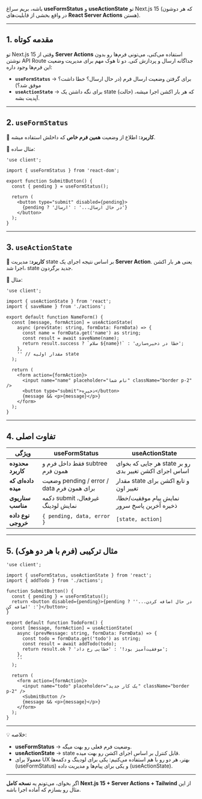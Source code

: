 باشه، بریم سراغ **useFormStatus** و **useActionState** تو Next.js 15
(که هر دوشون در واقع بخشی از قابلیت‌های **React Server Actions** هستن).

---

## 1. مقدمه کوتاه

تو Next.js 15 وقتی از **Server Actions** استفاده می‌کنی، می‌تونی فرم‌ها رو بدون نوشتن API Route جداگانه ارسال و پردازش کنی.
دو تا هوک مهم برای مدیریت وضعیت این فرم‌ها وجود داره:

* **`useFormStatus`** → برای گرفتن وضعیت ارسال فرم (در حال ارسال؟ خطا داشت؟ موفق شد؟)
* **`useActionState`** → برای نگه داشتن یک state (حالت) که هر بار اکشن اجرا میشه، آپدیت بشه.

---

## 2. `useFormStatus`

📌 **کاربرد:**
اطلاع از وضعیت **همین فرم خاص** که داخلش استفاده میشه.

🔹 مثال ساده:

```tsx
'use client';

import { useFormStatus } from 'react-dom';

export function SubmitButton() {
  const { pending } = useFormStatus();

  return (
    <button type="submit" disabled={pending}>
      {pending ? 'در حال ارسال...' : 'ارسال'}
    </button>
  );
}
```

---

## 3. `useActionState`

📌 **کاربرد:**
مدیریت state بر اساس نتیجه اجرای یک **Server Action**.
یعنی هر بار اکشن اجرا شد، state جدید برگردون.

🔹 مثال:

```tsx
'use client';

import { useActionState } from 'react';
import { saveName } from './actions';

export default function NameForm() {
  const [message, formAction] = useActionState(
    async (prevState: string, formData: FormData) => {
      const name = formData.get('name') as string;
      const result = await saveName(name);
      return result.success ? `سلام ${name}!` : 'خطا در ذخیره‌سازی';
    },
    '' // مقدار اولیه state
  );

  return (
    <form action={formAction}>
      <input name="name" placeholder="نام شما" className="border p-2" />
      <button type="submit">ذخیره</button>
      {message && <p>{message}</p>}
    </form>
  );
}
```

---

## 4. تفاوت اصلی

| ویژگی               | useFormStatus                              | useActionState                                         |
| ------------------- | ------------------------------------------ | ------------------------------------------------------ |
| **محدوده کاربرد**   | فقط داخل فرم و subtree همون فرم            | هر جایی که بخوای state رو بر اساس اجرای اکشن تغییر بدی |
| **داده‌ای که میده** | وضعیت pending / error / data برای همون فرم | مقدار state و تابع اکشن برای تغییر اون                 |
| **سناریوی مناسب**   | دکمه submit غیرفعال، نمایش لودینگ          | نمایش پیام موفقیت/خطا، ذخیره آخرین پاسخ سرور           |
| **نوع داده خروجی**  | `{ pending, data, error }`                 | `[state, action]`                                      |

---

## 5. مثال ترکیبی (فرم با هر دو هوک)

```tsx
'use client';

import { useFormStatus, useActionState } from 'react';
import { addTodo } from './actions';

function SubmitButton() {
  const { pending } = useFormStatus();
  return <button disabled={pending}>{pending ? 'در حال اضافه کردن...' : 'اضافه کن'}</button>;
}

export default function TodoForm() {
  const [message, formAction] = useActionState(
    async (prevMessage: string, formData: FormData) => {
      const todo = formData.get('todo') as string;
      const result = await addTodo(todo);
      return result.ok ? 'موفقیت‌آمیز بود!' : 'خطایی رخ داد';
    },
    ''
  );

  return (
    <form action={formAction}>
      <input name="todo" placeholder="یک کار جدید" className="border p-2" />
      <SubmitButton />
      {message && <p>{message}</p>}
    </form>
  );
}
```

---

💡 خلاصه:

* **useFormStatus** → وضعیت فرم فعلی رو بهت میگه.
* **useActionState** → state قابل کنترل بر اساس اجرای اکشن رو بهت میده.
* معمولا برای UX بهتر، هر دو رو با هم استفاده می‌کنیم:
  یکی برای لودینگ و دکمه‌ها (useFormStatus) و یکی برای پیام‌ها و مدیریت داده (useActionState).

---

اگر بخوای، می‌تونم یه **نسخه کامل Next.js 15 + Server Actions + Tailwind** از این مثال رو بسازم که آماده اجرا باشه.
